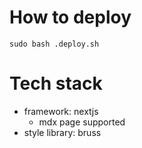 # How to deploy

```sudo bash .deploy.sh```

# Tech stack
- framework: nextjs
  - mdx page supported
- style library: bruss
